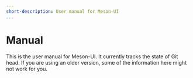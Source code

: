 ```yaml
---
short-description: User manual for Meson-UI
...
```


# Manual

This is the user manual for Meson-UI. It currently tracks the state of
Git head. If you are using an older version, some of the information
here might not work for you.
